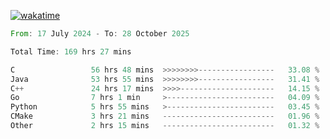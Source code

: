 [![wakatime](https://wakatime.com/badge/user/5970ac98-85fb-4bfd-a7d8-142e7d5bd274.svg)](https://wakatime.com/@5970ac98-85fb-4bfd-a7d8-142e7d5bd274)

<!--START_SECTION:waka-->

```rust
From: 17 July 2024 - To: 28 October 2025

Total Time: 169 hrs 27 mins

C                 56 hrs 48 mins  >>>>>>>>-----------------   33.08 %
Java              53 hrs 55 mins  >>>>>>>>-----------------   31.41 %
C++               24 hrs 17 mins  >>>>---------------------   14.15 %
Go                7 hrs 1 min     >------------------------   04.09 %
Python            5 hrs 55 mins   >------------------------   03.45 %
CMake             3 hrs 21 mins   -------------------------   01.96 %
Other             2 hrs 15 mins   -------------------------   01.32 %
```

<!--END_SECTION:waka-->
